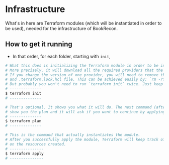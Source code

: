 # Infrastructure

What's in here are Terraform modules (which will be instantiated in order to be used), needed for the
infrastructure of BookRecon.

## How to get it running
- In that order, for each folder, starting with `init`,
```bash
# What this does is initializing the Terraform module in order to be instantiated.
# More precisely, it will download all the required providers that the module needs.
# If you change the version of one provider, you will need to remove the old .terraform folder
# and .terraform.lock.hcl file. This can be achieved easily by: `rm -rf .terra*`
# But probably you won't need to run `terraform init` twice. Just keep that in mind.
# --------------
$ terraform init
# --------------

# That's optional. It shows you what it will do. The next command (after `terraform plan`) will also
# show you the plan and it will ask if you want to continue by applying that plan.
# --------------
$ terraform plan
# --------------

# This is the command that actually instantiates the module.
# After you successfully apply the module, Terraform will keep track of the changes that occur
# on the resources created.
# ---------------
$ terraform apply
# ---------------
```

